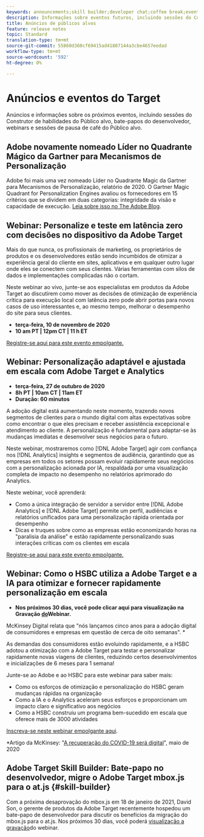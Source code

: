 ```yaml
---
keywords: announcements;skill builder;developer chat;coffee break;events
description: Informações sobre eventos futuros, incluindo sessões do Construtor de habilidades do Público alvo, bate-papos do desenvolvedor, webinars e sessões de pausa de café do Público alvo.
title: Anúncios de públicos alvos
feature: release notes
topic: Standard
translation-type: tm+mt
source-git-commit: 55860d360cf69415ad41807144a3cbe4657eedad
workflow-type: tm+mt
source-wordcount: '592'
ht-degree: 0%

---
```



# Anúncios e eventos do Target

Anúncios e informações sobre os próximos eventos, incluindo sessões do Construtor de habilidades do Público alvo, bate-papos do desenvolvedor, webinars e sessões de pausa de café do Público alvo.

## Adobe novamente nomeado Líder no Quadrante Mágico da Gartner para Mecanismos de Personalização

Adobe foi mais uma vez nomeado Líder no Quadrante Magic da Gartner para Mecanismos de Personalização, relatório de 2020. O Gartner Magic Quadrant for Personalization Engines avaliou os fornecedores em 15 critérios que se dividem em duas categorias: integridade da visão e capacidade de execução. [Leia sobre isso no The Adobe Blog](https://theblog.adobe.com/adobe-again-named-leader-in-gartner-magic-quadrant-for-personalization-engines/).

## Webinar: Personalize e teste em latência zero com decisões no dispositivo da Adobe Target

Mais do que nunca, os profissionais de marketing, os proprietários de produtos e os desenvolvedores estão sendo incumbidos de otimizar a experiência geral do cliente em sites, aplicativos e em qualquer outro lugar onde eles se conectem com seus clientes. Várias ferramentas com silos de dados e implementações complicadas não o cortam.

Neste webinar ao vivo, junte-se aos especialistas em produtos da Adobe Target ao discutirem como mover as decisões de otimização de experiência crítica para execução local com latência zero pode abrir portas para novos casos de uso interessantes e, ao mesmo tempo, melhorar o desempenho do site para seus clientes.

* **terça-feira, 10 de novembro de 2020**
* **10 am PT | 12pm CT | 11 h ET**

[Registre-se aqui para este evento empolgante.](https://www.adobeeventsonline.com/Target/2020/OnDeviceDecisions/invite.html)

## Webinar: Personalização adaptável e ajustada em escala com Adobe Target e Analytics

* **terça-feira, 27 de outubro de 2020**
* **8h PT | 10am CT | 11am ET**
* **Duração: 60 minutos**

A adoção digital está aumentando neste momento, trazendo novos segmentos de clientes para o mundo digital com altas expectativas sobre como encontrar o que eles precisam e receber assistência excepcional e atendimento ao cliente. A personalização é fundamental para adaptar-se às mudanças imediatas e desenvolver seus negócios para o futuro.

Neste webinar, mostraremos como [!DNL Adobe Target] agir com confiança nos [!DNL Analytics] insights e segmentos de audiência, garantindo que as empresas em todos os setores possam evoluir rapidamente seus negócios com a personalização acionada por IA, respaldada por uma visualização completa de impacto no desempenho no relatórios aprimorado do Analytics.

Neste webinar, você aprenderá:

* Como a única integração de servidor a servidor entre [!DNL Adobe Analytics] e [!DNL Adobe Target] permite um perfil, audiências e relatórios unificados para uma personalização rápida orientada por desempenho
* Dicas e truques sobre como as empresas estão economizando horas na &quot;paralisia da análise&quot; e estão rapidamente personalizando suas interações críticas com os clientes em escala

[Registre-se aqui para este evento empolgante.](https://www.adobeeventsonline.com/Webinar/2020/PersonalizationScale/invite.html)

## Webinar: Como o HSBC utiliza a Adobe Target e a IA para otimizar e fornecer rapidamente personalização em escala

* **Nos próximos 30 dias, você pode clicar aqui para visualização na Gravação [do](https://seminars.adobeconnect.com/ps4ozlg7qfdy/?proto=true)Webinar.**

McKinsey Digital relata que &quot;nós lançamos cinco anos para a adoção digital de consumidores e empresas em questão de cerca de oito semanas&quot;. *

As demandas dos consumidores estão evoluindo rapidamente, e a HSBC adotou a otimização com a Adobe Target para testar e personalizar rapidamente novas viagens de clientes, reduzindo certos desenvolvimentos e inicializações de 6 meses para 1 semana!

Junte-se ao Adobe e ao HSBC para este webinar para saber mais:

* Como os esforços de otimização e personalização do HSBC geram mudanças rápidas na organização
* Como a IA e o Analytics aceleram seus esforços e proporcionam um impacto claro e significativo aos negócios
* Como a HSBC construiu um programa bem-sucedido em escala que oferece mais de 3000 atividades

[Inscreva-se neste webinar empolgante aqui](https://hsbc-targetai.experienceleague.adobeevents.com/).

*Artigo da McKinsey: &quot;[A recuperação do COVID-19 será digital](https://www.mckinsey.com/business-functions/mckinsey-digital/our-insights/the-covid-19-recovery-will-be-digital-a-plan-for-the-first-90-days#)&quot;, maio de 2020

## Adobe Target Skill Builder: Bate-papo no desenvolvedor, migre o Adobe Target mbox.js para o at.js {#skill-builder}

Com a próxima desaprovação do mbox.js em 18 de janeiro de 2021, David Son, o gerente de produtos da Adobe Target recentemente hospedou um bate-papo de desenvolvedor para discutir os benefícios da migração do mbox.js para o at.js. Nos próximos 30 dias, você poderá [visualização a gravação](https://seminars.adobeconnect.com/ptdo6mfo6qn6/?proto=true)do webinar.